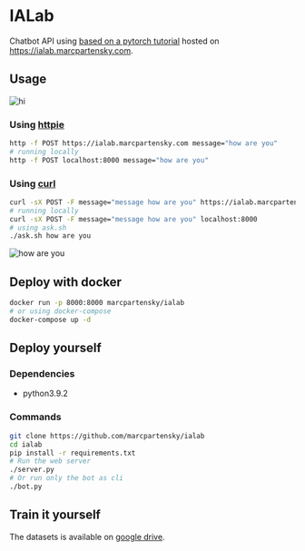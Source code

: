 # IALab
Chatbot API using [based on a pytorch tutorial](https://pytorch.org/tutorials/beginner/chatbot_tutorial.html) hosted on https://ialab.marcpartensky.com.

## Usage
![hi](https://cdn.discordapp.com/attachments/729992302575091718/820346968995266611/ialab.png)

### Using [httpie](https://httpie.io/)
```sh
http -f POST https://ialab.marcpartensky.com message="how are you"
# running locally
http -f POST localhost:8000 message="how are you"
```
### Using [curl](https://curl.se/)
```sh
curl -sX POST -F message="message how are you" https://ialab.marcpartensky.com
# running locally
curl -sX POST -F message="message how are you" localhost:8000
# using ask.sh
./ask.sh how are you
```
![how are you](https://cdn.discordapp.com/attachments/729992302575091718/820347299838033960/howareyou.png)

## Deploy with docker
```sh
docker run -p 8000:8000 marcpartensky/ialab
# or using docker-compose
docker-compose up -d
```

## Deploy yourself

### Dependencies
* python3.9.2

### Commands
```sh
git clone https://github.com/marcpartensky/ialab
cd ialab
pip install -r requirements.txt
# Run the web server
./server.py
# Or run only the bot as cli
./bot.py
```

## Train it yourself
The datasets is available on [google drive](https://drive.google.com/drive/u/0/folders/1ruRm_mrIazj9utK9SZuscpGTz9ORcBah).
